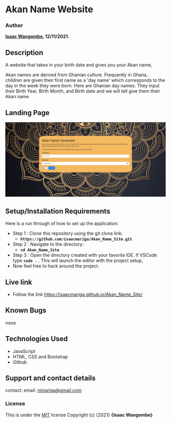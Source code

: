 # Akan Name Website

### Author

**[Isaac Wangombe.](https://github.com/isaacmariga) 12/11/2021.**


## Description
A website that takes in your birth date and gives you your Akan name, 

Akan names are derived from Ghanian culture. Frequently in Ghana, children are given their first name as a 'day name' which corresponds to the day in the week they were born. Here are Ghanian day names. They input their Birth Year, Birth Month, and Birth date and we will tell give them their Akan name


## Landing Page
![Alt text](/static/images/akan.png)




## Setup/Installation Requirements


Here is a run through of how to set up the application:

- Step 1 : Clone this repository using the git clone link:
  - **`https://github.com/isaacmariga/Akan_Name_Site.git`**
- Step 2 : Navigate to the directory:
  - **`cd Akan_Name_Site`**
- Step 3 : Open the directory created with your favorite IDE. if VSCode type **`code .`** . This will launch the editor with the project setup,
- Now feel free to hack around the project.
## Live link
* Follow the link https://isaacmariga.github.io/Akan_Name_Site/

## Known Bugs
none

## Technologies Used
- JavaScript
- HTML, CSS and Bootstrap
- Github

## Support and contact details
contact: email: nimariga@gmail.com
### License
This is under the [MIT](licence) license
Copyright (c) {2021} **{Isaac Wangombe}**
